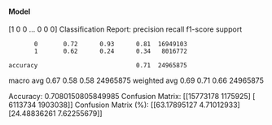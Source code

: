 #### Model
[1 0 0 ... 0 0 0]
Classification Report:
              precision    recall  f1-score   support

           0       0.72      0.93      0.81  16949103
           1       0.62      0.24      0.34   8016772

    accuracy                           0.71  24965875
   macro avg       0.67      0.58      0.58  24965875
weighted avg       0.69      0.71      0.66  24965875

Accuracy: 0.7080150805849985
Confusion Matrix:
[[15773178  1175925]
 [ 6113734  1903038]]
Confusion Matrix (%):
[[63.17895127  4.71012933]
 [24.48836261  7.62255679]]
